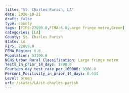 ```yaml
---
title: "St. Charles Parish, LA"
date: 2020-10-21
draft: false
type: county
tags: [FIPS:22089.0,FEMA:6.0,Large fringe metro,Green]
categories: [LA]
County: St. Charles Parish
State: LA
FIPS: 22089.0
FEMA_Region: 6.0
Population: 53100.0
NCHS_Urban_Rural_Classification: Large fringe metro
Tests_in_prior_14_days: 1798.0
Fourteen_day_test_rate_per_100000: 3386.0
Percent_Positivity_in_prior_14_days: 0.034
Level: Green
url: /states/LA/st-charles-parish
---
```



